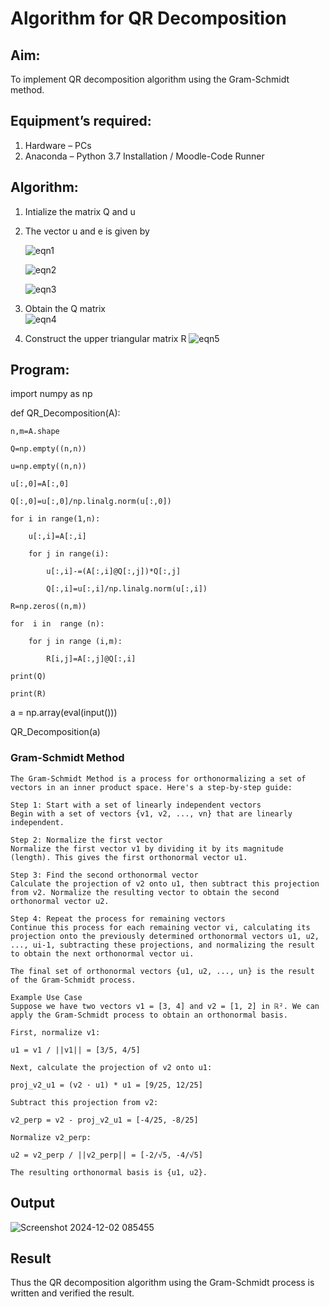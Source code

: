 # Algorithm for QR Decomposition
## Aim:
To implement QR decomposition algorithm using the Gram-Schmidt method.
## Equipment’s required:
1.	Hardware – PCs
2.	Anaconda – Python 3.7 Installation / Moodle-Code Runner
## Algorithm:
1.	Intialize the matrix Q and u
2.	The vector u and e is given by

    ![eqn1](./ex4.jpg)

    ![eqn2](./ex6.jpg)

    ![eqn3](./ex3.jpg)

3.	Obtain the Q matrix   
    ![eqn4](./ex1.jpg)
4.	Construct the upper triangular matrix R
    ![eqn5](./ex2.jpg)



## Program:

import numpy as np

def QR_Decomposition(A):
    
    n,m=A.shape
    
    Q=np.empty((n,n))
    
    u=np.empty((n,n))
    
    u[:,0]=A[:,0]
    
    Q[:,0]=u[:,0]/np.linalg.norm(u[:,0])
    
    for i in range(1,n):
    
        u[:,i]=A[:,i]
        
        for j in range(i):
        
            u[:,i]-=(A[:,i]@Q[:,j])*Q[:,j]
            
            Q[:,i]=u[:,i]/np.linalg.norm(u[:,i])
    
    R=np.zeros((n,m))
    
    for  i in  range (n):
    
        for j in range (i,m):
        
            R[i,j]=A[:,j]@Q[:,i]
    
    print(Q)
    
    print(R)

a = np.array(eval(input()))

QR_Decomposition(a)

### Gram-Schmidt Method
```
The Gram-Schmidt Method is a process for orthonormalizing a set of vectors in an inner product space. Here's a step-by-step guide:

Step 1: Start with a set of linearly independent vectors
Begin with a set of vectors {v1, v2, ..., vn} that are linearly independent.

Step 2: Normalize the first vector
Normalize the first vector v1 by dividing it by its magnitude (length). This gives the first orthonormal vector u1.

Step 3: Find the second orthonormal vector
Calculate the projection of v2 onto u1, then subtract this projection from v2. Normalize the resulting vector to obtain the second orthonormal vector u2.

Step 4: Repeat the process for remaining vectors
Continue this process for each remaining vector vi, calculating its projection onto the previously determined orthonormal vectors u1, u2, ..., ui-1, subtracting these projections, and normalizing the result to obtain the next orthonormal vector ui.

The final set of orthonormal vectors {u1, u2, ..., un} is the result of the Gram-Schmidt process.

Example Use Case
Suppose we have two vectors v1 = [3, 4] and v2 = [1, 2] in ℝ². We can apply the Gram-Schmidt process to obtain an orthonormal basis.

First, normalize v1:

u1 = v1 / ||v1|| = [3/5, 4/5]

Next, calculate the projection of v2 onto u1:

proj_v2_u1 = (v2 · u1) * u1 = [9/25, 12/25]

Subtract this projection from v2:

v2_perp = v2 - proj_v2_u1 = [-4/25, -8/25]

Normalize v2_perp:

u2 = v2_perp / ||v2_perp|| = [-2/√5, -4/√5]

The resulting orthonormal basis is {u1, u2}.

```

## Output
![Screenshot 2024-12-02 085455](https://github.com/user-attachments/assets/38022637-a642-43bc-baea-0621afa63c44)




## Result
Thus the QR decomposition algorithm using the Gram-Schmidt process is written and verified the result.
